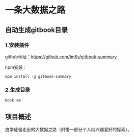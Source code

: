 # 一条大数据之路

## 自动生成gitbook目录

### 1.安装插件

github地址：https://github.com/imfly/gitbook-summary

npm安装：

```shell
npm install -g gitbook-summary
```

### 2.生成目录

```shell
book sm
```

## 项目概述

由学徒强走出的大数据之路（附带一部分个人纯兴趣爱好的探索）。


